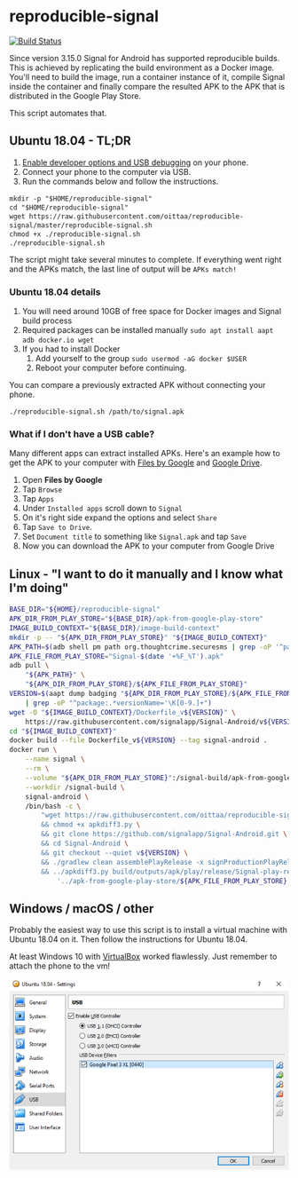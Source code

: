 # reproducible-signal

[![Build Status](https://travis-ci.org/oittaa/reproducible-signal.svg)](https://travis-ci.org/oittaa/reproducible-signal)

Since version 3.15.0 Signal for Android has supported reproducible builds. This is achieved by replicating the build environment as a Docker image. You'll need to build the image, run a container instance of it, compile Signal inside the container and finally compare the resulted APK to the APK that is distributed in the Google Play Store.

This script automates that.

## Ubuntu 18.04 - TL;DR

1. [Enable developer options and USB debugging](https://developer.android.com/studio/debug/dev-options#enable) on your phone.
2. Connect your phone to the computer via USB.
3. Run the commands below and follow the instructions.
```
mkdir -p "$HOME/reproducible-signal"
cd "$HOME/reproducible-signal"
wget https://raw.githubusercontent.com/oittaa/reproducible-signal/master/reproducible-signal.sh
chmod +x ./reproducible-signal.sh
./reproducible-signal.sh
```

The script might take several minutes to complete. If everything went right and the APKs match, the last line of output will be `APKs match!`

### Ubuntu 18.04 details

1. You will need around 10GB of free space for Docker images and Signal build process
2. Required packages can be installed manually `sudo apt install aapt adb docker.io wget`
3. If you had to install Docker
    1. Add yourself to the group `sudo usermod -aG docker $USER`
    2. Reboot your computer before continuing.

You can compare a previously extracted APK without connecting your phone.
```
./reproducible-signal.sh /path/to/signal.apk
```

### What if I don't have a USB cable?

Many different apps can extract installed APKs. Here's an example how to get the APK to your computer with [Files by Google](https://play.google.com/store/apps/details?id=com.google.android.apps.nbu.files) and [Google Drive](https://play.google.com/store/apps/details?id=com.google.android.apps.docs).

1. Open **Files by Google**
2. Tap `Browse`
3. Tap `Apps`
4. Under `Installed apps` scroll down to `Signal`
5. On it's right side expand the options and select `Share`
6. Tap `Save to Drive`.
7. Set `Document title` to something like `Signal.apk` and tap `Save`
8. Now you can download the APK to your computer from Google Drive

## Linux - "I want to do it manually and I know what I'm doing"

```bash
BASE_DIR="${HOME}/reproducible-signal"
APK_DIR_FROM_PLAY_STORE="${BASE_DIR}/apk-from-google-play-store"
IMAGE_BUILD_CONTEXT="${BASE_DIR}/image-build-context"
mkdir -p -- "${APK_DIR_FROM_PLAY_STORE}" "${IMAGE_BUILD_CONTEXT}"
APK_PATH=$(adb shell pm path org.thoughtcrime.securesms | grep -oP '^package:\K.*/base.apk$')
APK_FILE_FROM_PLAY_STORE="Signal-$(date '+%F_%T').apk"
adb pull \
	"${APK_PATH}" \
	"${APK_DIR_FROM_PLAY_STORE}/${APK_FILE_FROM_PLAY_STORE}"
VERSION=$(aapt dump badging "${APK_DIR_FROM_PLAY_STORE}/${APK_FILE_FROM_PLAY_STORE}" \
	| grep -oP "^package:.*versionName='\K[0-9.]+")
wget -O "${IMAGE_BUILD_CONTEXT}/Dockerfile_v${VERSION}" \
	https://raw.githubusercontent.com/signalapp/Signal-Android/v${VERSION}/Dockerfile
cd "${IMAGE_BUILD_CONTEXT}"
docker build --file Dockerfile_v${VERSION} --tag signal-android .
docker run \
	--name signal \
	--rm \
	--volume "${APK_DIR_FROM_PLAY_STORE}":/signal-build/apk-from-google-play-store \
	--workdir /signal-build \
	signal-android \
	/bin/bash -c \
		"wget https://raw.githubusercontent.com/oittaa/reproducible-signal/master/apkdiff3.py \
		&& chmod +x apkdiff3.py \
		&& git clone https://github.com/signalapp/Signal-Android.git \
		&& cd Signal-Android \
		&& git checkout --quiet v${VERSION} \
		&& ./gradlew clean assemblePlayRelease -x signProductionPlayRelease \
		&& ../apkdiff3.py build/outputs/apk/play/release/Signal-play-release-unsigned-${VERSION}.apk \
			'../apk-from-google-play-store/${APK_FILE_FROM_PLAY_STORE}'"
```

## Windows / macOS / other

Probably the easiest way to use this script is to install a virtual machine with Ubuntu 18.04 on it. Then follow the instructions for Ubuntu 18.04.

At least Windows 10 with [VirtualBox](https://www.virtualbox.org/wiki/Downloads) worked flawlessly. Just remember to attach the phone to the vm!

![VirtualBox Settings](https://raw.githubusercontent.com/oittaa/reproducible-signal/master/VirtualBox-Settings-USB.png)
